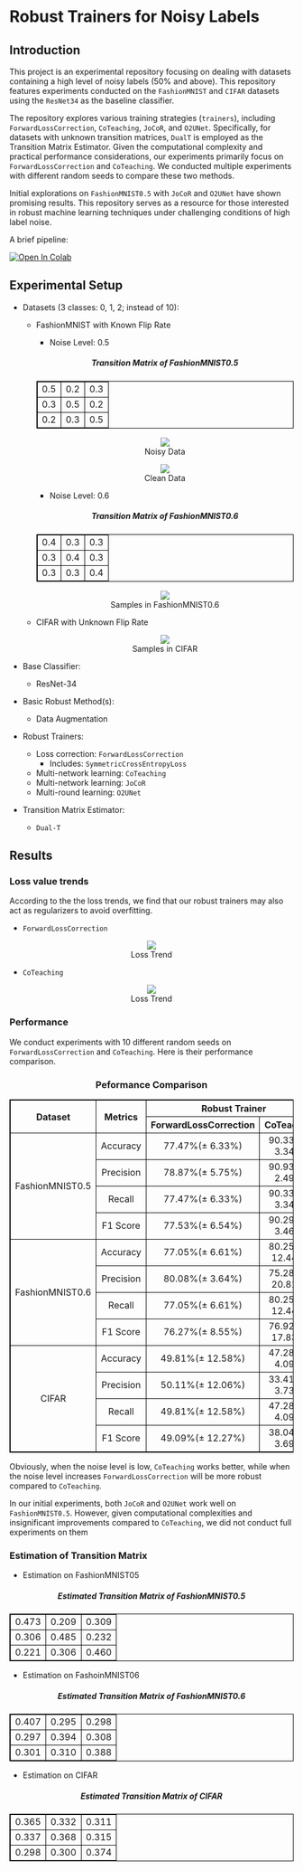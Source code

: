 # Robust Trainers for Noisy Labels

## Introduction
This project is an experimental repository focusing on dealing with datasets containing a high level of noisy labels (50% and above). This repository features experiments conducted on the `FashionMNIST` and `CIFAR` datasets using the `ResNet34` as the baseline classifier.

The repository explores various training strategies (`trainers`), including `ForwardLossCorrection`, `CoTeaching`, `JoCoR`, and `O2UNet`. Specifically, for datasets with unknown transition matrices, `DualT` is employed as the Transition Matrix Estimator. Given the computational complexity and practical performance considerations, our experiments primarily focus on `ForwardLossCorrection` and `CoTeaching`. We conducted multiple experiments with different random seeds to compare these two methods.

Initial explorations on `FashionMNIST0.5` with `JoCoR` and `O2UNet` have shown promising results. This repository serves as a resource for those interested in robust machine learning techniques under challenging conditions of high label noise.

A brief pipeline: 

[![Open In Colab](https://colab.research.google.com/assets/colab-badge.svg)](https://colab.research.google.com/github/XavierSpycy/Robust-Trainers-for-Noisy-Labels/blob/main/notebook.ipynb)

## Experimental Setup
- Datasets (3 classes: 0, 1, 2; instead of 10): 
    - FashionMNIST with Known Flip Rate
        - Noise Level: 0.5
        <div align="center">
            <h5>Transition Matrix of FashionMNIST0.5</h5>
            <table>
            <tr><td>0.5</td><td>0.2</td><td>0.3</td></tr>
            <tr><td>0.3</td><td>0.5</td><td>0.2</td></tr>
            <tr><td>0.2</td><td>0.3</td><td>0.5</td></tr>
            </table>
        </div>
        
        <p align="center">
            <img src="figures/tSNE-1.png">
            <br>
            Noisy Data
        </p>
        <p align="center">
            <img src="figures/tSNE-2.png">
            <br>
            Clean Data
        </p>
        
        - Noise Level: 0.6
        <div align="center">
            <h5>Transition Matrix of FashionMNIST0.6</h5>
            <table>
            <tr><td>0.4</td><td>0.3</td><td>0.3</td></tr>
            <tr><td>0.3</td><td>0.4</td><td>0.3</td></tr>
            <tr><td>0.3</td><td>0.3</td><td>0.4</td></tr>
            </table>
        </div>

        <p align="center">
            <img src="figures/aug-1.png">
            <br>
            Samples in FashionMNIST0.6
        </p>

    - CIFAR with Unknown Flip Rate
        <p align="center">
            <img src="figures/cifar.png">
            <br>
            Samples in CIFAR
        </p>

- Base Classifier:
    - ResNet-34
    
- Basic Robust Method(s):
    - Data Augmentation

- Robust Trainers:
    - Loss correction: `ForwardLossCorrection`
        - Includes: `SymmetricCrossEntropyLoss`
    - Multi-network learning: `CoTeaching`
    - Multi-network learning: `JoCoR`
    - Multi-round learning: `O2UNet` 

- Transition Matrix Estimator:
    - `Dual-T`


## Results
### Loss value trends
According to the the loss trends, we find that our robust trainers may also act as regularizers to avoid overfitting.

- `ForwardLossCorrection`
<p align="center">
    <img src="figures/loss_correction_trend.png">
    <br>
    Loss Trend
</p>

-  `CoTeaching`
<p align="center">
    <img src="figures/co_teaching_trend.png">
    <br>
    Loss Trend
</p>

### Performance
We conduct experiments with 10 different random seeds on `ForwardLossCorrection` and `CoTeaching`. Here is their performance comparison.

<style>
    table, th, td {
        border: 1px solid black;
        text-align: center;
    }
</style>
<div align="center">
<table>
    <h3>Peformance Comparison</h3>
    <thead>
        <tr>
            <th rowspan="2">Dataset</th>
            <th rowspan="2">Metrics</th>
            <th colspan="2">Robust Trainer</th>
        </tr>
        <tr>
            <th>ForwardLossCorrection</th>
            <th>CoTeaching</th>
        </tr>
    </thead>
    <tbody>
    <tr>
        <td rowspan="4">FashionMNIST0.5</td>
        <td>Accuracy</td>
        <td>77.47%(&plusmn; 6.33%)</td>
        <td>90.33%(&plusmn; 3.34%)</td>
    </tr>
    <tr>
        <td>Precision</td>
        <td>78.87%(&plusmn; 5.75%)</td>
        <td>90.93%(&plusmn; 2.49%)</td>
    </tr>
    <tr>
        <td>Recall</td>
        <td>77.47%(&plusmn; 6.33%)</td>
        <td>90.33%(&plusmn; 3.34%)</td>
    </tr>
    <tr>
        <td>F1 Score</td>
        <td>77.53%(&plusmn; 6.54%)</td>
        <td>90.29%(&plusmn; 3.46%)</td>
    </tr>
    <tr>
        <td rowspan="4">FashionMNIST0.6</td>
        <td>Accuracy</td>
        <td>77.05%(&plusmn; 6.61%)</td>
        <td>80.25%(&plusmn; 12.44%)</td>
    </tr>
    <tr>
        <td>Precision</td>
        <td>80.08%(&plusmn; 3.64%)</td>
        <td>75.28%(&plusmn; 20.81%)</td>
    </tr>
    <tr>
        <td>Recall</td>
        <td>77.05%(&plusmn; 6.61%)</td>
        <td>80.25%(&plusmn; 12.44%)</td>
    </tr>
    <tr>
        <td>F1 Score</td>
        <td>76.27%(&plusmn; 8.55%)</td>
        <td>76.92%(&plusmn; 17.83%)</td>
    </tr>
    <tr>
        <td rowspan="4">CIFAR</td>
        <td>Accuracy</td>
        <td>49.81%(&plusmn; 12.58%)</td>
        <td>47.28%(&plusmn; 4.09%)</td>
    </tr>
    <tr>
        <td>Precision</td>
        <td>50.11%(&plusmn; 12.06%)</td>
        <td>33.41%(&plusmn; 3.73%)</td>
    </tr>
    <tr>
        <td>Recall</td>
        <td>49.81%(&plusmn; 12.58%)</td>
        <td>47.28%(&plusmn; 4.09%)</td>
    </tr>
    <tr>
        <td>F1 Score</td>
        <td>49.09%(&plusmn; 12.27%)</td>
        <td>38.04%(&plusmn; 3.69%)</td>
    </tr>
    </table>
</div>

Obviously, when the noise level is low, `CoTeaching` works better, while when the noise level increases `ForwardLossCorrection` will be more robust compared to `CoTeaching`.

In our initial experiments, both `JoCoR` and `O2UNet` work well on `FashionMNIST0.5`. However, given computational complexities and insignificant improvements compared to `CoTeaching`, we did not conduct full experiments on them

### Estimation of Transition Matrix
- Estimation on FashionMNIST05
<div align="center">
    <h5>Estimated Transition Matrix of FashionMNIST0.5</h5>
    <table>
    <tr><td>0.473</td><td>0.209</td><td>0.309</td></tr>
    <tr><td>0.306</td><td>0.485</td><td>0.232</td></tr>
    <tr><td>0.221</td><td>0.306</td><td>0.460</td></tr>
    </table>
</div>

- Estimation on FashoinMNIST06
<div align="center">
    <h5>Estimated Transition Matrix of FashionMNIST0.6</h5>
    <table>
    <tr><td>0.407</td><td>0.295</td><td>0.298</td></tr>
    <tr><td>0.297</td><td>0.394</td><td>0.308</td></tr>
    <tr><td>0.301</td><td>0.310</td><td>0.388</td></tr>
    </table>
</div>

- Estimation on CIFAR
<div align="center">
    <h5>Estimated Transition Matrix of CIFAR</h5>
    <table>
    <tr><td>0.365</td><td>0.332</td><td>0.311</td></tr>
    <tr><td>0.337</td><td>0.368</td><td>0.315</td></tr>
    <tr><td>0.298</td><td>0.300</td><td>0.374</td></tr>
    </table>
</div>